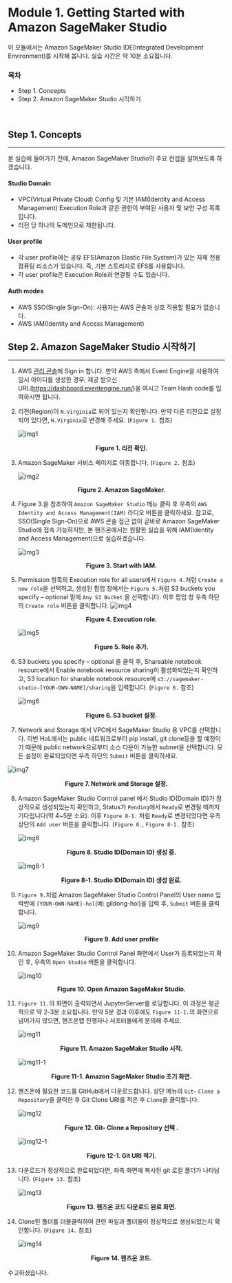 # Module 1. Getting Started with Amazon SageMaker Studio

이 모듈에서는 Amazon SageMaker Studio IDE(Integrated Development Environment)를 시작해 봅니다. 실습 시간은 약 10분 소요됩니다.

### 목차
- Step 1. Concepts
- Step 2. Amazon SageMaker Studio 시작하기

<br>

## Step 1. Concepts
---
본 실습에 들어가기 전에, Amazon SageMaker Studio의 주요 컨셉을 살펴보도록 하겠습니다.

#### Studio Domain
- VPC(Virtual Private Cloud) Config 및 기본 IAM(Identity and Access Management) Execution Role과 같은 권한이 부여된 사용자 및 보안 구성 목록입니다.
- 리전 당 하나의 도메인으로 제한됩니다.
#### User profile
- 각 user profile에는 공유 EFS(Amazon Elastic File System)가 있는 자체 전용 컴퓨팅 리소스가 있습니다. 즉, 기본 스토리지로 EFS를 사용합니다.
- 각 user profile은 Execution Role과 연결될 수도 있습니다.
#### Auth modes
- AWS SSO(Single Sign-On): 사용자는 AWS 콘솔과 상호 작용할 필요가 없습니다.
- AWS IAM(Identity and Access Management)

## Step 2. Amazon SageMaker Studio 시작하기
---

1. AWS [관리 콘솔](https://console.aws.amazon.com/console/home)에 Sign in 합니다. 만약 AWS 측에서 Event Engine을 사용하여 임시 아이디를 생성한 경우, 제공 받으신 URL(https://dashboard.eventengine.run/)을 여시고 Team Hash code를 입력하시면 됩니다.

2. 리전(Region)이 `N.Virginia`로 되어 있는지 확인합니다. 만약 다른 리전으로 설정되어 있다면, `N.Virginia`로 변경해 주세요. (`Figure 1.` 참조)

    ![img1](./images/fig01.png)
    **<center>Figure 1. 리전 확인.</center>**    

3. Amazon SageMaker 서비스 페이지로 이동합니다. (`Figure 2.` 참조)

    ![img2](./images/fig02.png)
    **<center>Figure 2. Amazon SageMaker.</center>**     

4. Figure 3.을 참조하여 `Amazon SageMaker Studio` 메뉴 클릭 후 우측의 `AWS Identity and Access Management(IAM)` 라디오 버튼을 클릭하세요. 참고로, SSO(Single Sign-On)으로 AWS 콘솔 접근 없이 곧바로 Amazon SageMaker Studio에 접속 가능하지만, 본 핸즈온에서는 원활한 실습을 위해 IAM(Identity and Access Management)으로 실습하겠습니다.

    ![img3](./images/fig03.png)
    **<center>Figure 3. Start with IAM.</center>**    

5. Permission 항목의 Execution role for all users에서 `Figure 4.`처럼 `Create a new role`을 선택하고, 생성된 팝업 창에서는 `Figure 5.`처럼 S3 buckets you specify – optional 밑에 `Any S3 Bucket` 을 선택합니다. 이후 팝업 창 우측 하단의 `Create role` 버튼을 클릭합니다.
    ![img4](./images/fig04.png)

    **<center>Figure 4. Execution role.</center>**  

    ![img5](./images/fig05.png)
    **<center>Figure 5. Role 추가.</center>**    

6. S3 buckets you specify – optional 을 클릭 후, Shareable notebook resource에서 Enable notebook resource sharing이 활성화되었는지 확인하고, S3 location for sharable notebook resource에 `s3://sagemaker-studio-[YOUR-OWN-NAME]/sharing`을 입력합니다. (`Figure 6.` 참조)

    ![img6](./images/fig06.png)
    **<center>Figure 6. S3 bucket 설정.</center>**    

7. Network and Storage 에서 VPC에서 SageMaker Studio 용 VPC를 선택합니다. 이번 HoL에서는 public 네트워크로부터 pip install, git clone등을 할 예정이기 때문에 public network으로부터 소스 다운이 가능한 subnet을 선택합니다. 모든 설정이 완료되었다면 우측 하단의 `Submit` 버튼을 클릭하세요.

  ![img7](./images/fig07.png)
  **<center>Figure 7. Network and Storage 설정.</center>**    

8. Amazon SageMaker Studio Control panel 에서 Studio ID(Domain ID)가 정상적으로 생성되었는지 확인하고, Status가 `Pending`에서 `Ready`로 변경될 때까지 기다립니다(약 4~5분 소요). 이후 `Figure 8-1.` 처럼 `Ready`로 변경되었다면 우측 상단의 `Add user` 버튼을 클릭합니다. (`Figure 8.`, `Figure 8-1.` 참조)

    ![img8](./images/fig08.png)
    **<center>Figure 8. Studio ID(Domain ID) 생성 중.</center>**    

    ![img8-1](./images/fig08-1.png)
    **<center>Figure 8-1. Studio ID(Domain ID) 생성 완료.</center>**        

9. `Figure 9.`처럼 Amazon SageMaker Studio Control Panel의 User name 입력란에 `[YOUR-OWN-NAME]-hol`(예: gildong-hol)을 입력 후, `Submit` 버튼을 클릭합니다.

    ![img9](./images/fig09.png)
    **<center>Figure 9. Add user profile </center>**    


10. Amazon SageMaker Studio Control Panel 화면에서 User가 등록되었는지 확인 후, 우측의 `Open Studio` 버튼을 클릭합니다.

    ![img10](./images/fig10.png)
    **<center>Figure 10. Open Amazon SageMaker Studio.</center>**    

11. `Figure 11.`의 화면이 출력되면서 JupyterServer를 로딩합니다. 이 과정은 평균적으로 약 2-3분 소요됩니다. 만약 5분 경과 이후에도 `Figure 11-1.`의 화면으로 넘어가지 않으면, 핸즈온랩 진행자나 서포터들에게 문의해 주세요.

    ![img11](./images/fig11.png)
    **<center>Figure 11. Amazon SageMaker Studio 시작.</center>**    

    ![img11-1](./images/fig11-1.png)
    **<center>Figure 11-1. Amazon SageMaker Studio 초기 화면.</center>**    

12. 핸즈온에 필요한 코드를 GitHub에서 다운로드합니다. 상단 메뉴의 `Git`- `Clone a Repository`을 클릭한 후 Git Clone URI를 적은 후 `Clone`을 클릭합니다.

    ![img12](./images/fig12.png)
    **<center>Figure 12. Git- Clone a Repository 선택 .</center>**    

    ![img12-1](./images/fig12-1.png)
    **<center>Figure 12-1. Git URI 적기.</center>**    

13. 다운로드가 정상적으로 완료되었다면, 좌측 화면에 복사된 git 로컬 폴더가 나타납니다. (`Figure 13.` 참조)

    ![img13](./images/fig13.png)
    **<center>Figure 13. 핸즈온 코드 다운로드 완료 화면.</center>**    

14. Clone된 폴더를 더블클릭하여 관련 파일과 폴더들이 정상적으로 생성되었는지 확인합니다. (`Figure 14.` 참조)

    ![img14](./images/fig14.png)
    **<center>Figure 14. 핸즈온 코드.</center>**    

수고하셨습니다. 
